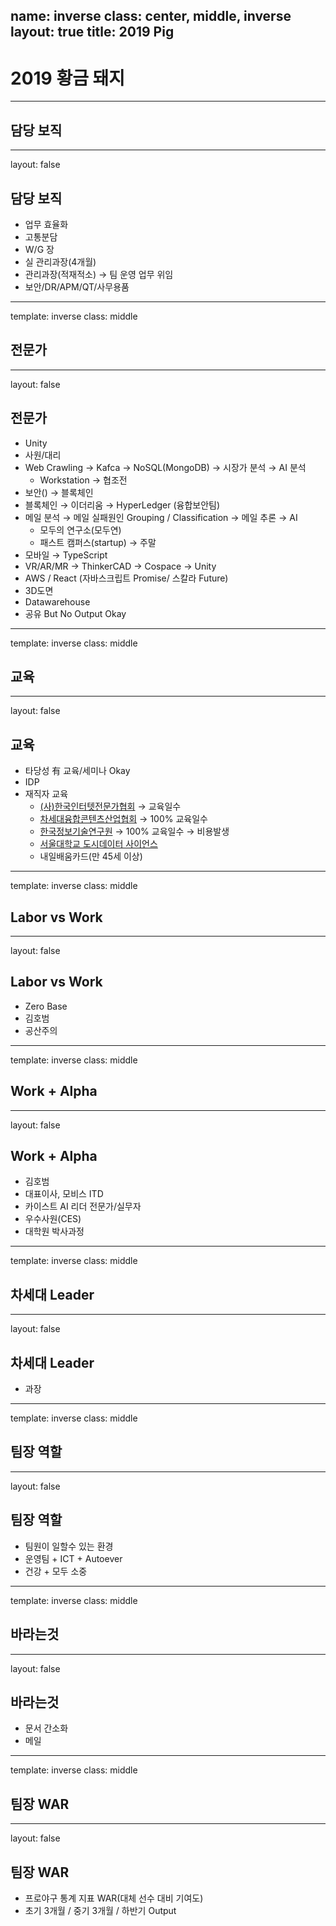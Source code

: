 name: inverse
class: center, middle, inverse
layout: true
title: 2019 Pig
---

# 2019 황금 돼지

---

## 담당 보직

---

layout: false

## 담당 보직

* 업무 효율화
* 고통분담
* W/G 장
* 실 관리과장(4개월)
* 관리과장(적재적소) → 팀 운영 업무 위임
* 보안/DR/APM/QT/사무용품

---

template: inverse
class: middle

## 전문가

---

layout: false

## 전문가

* Unity
* 사원/대리
* Web Crawling → Kafca → NoSQL(MongoDB) → 시장가 분석 → AI 분석
  * Workstation → 협조전
* 보안() → 블록체인
* 블록체인 → 이더리움 → HyperLedger (융합보안팀)
* 메일 분석 → 메일 실패원인 Grouping / Classification → 메일 추론 → AI
  * 모두의 연구소(모두연)
  * 패스트 캠퍼스(startup) → 주말
* 모바일 → TypeScript
* VR/AR/MR → ThinkerCAD → Cospace → Unity
* AWS / React (자바스크립트 Promise/ 스칼라 Future)
* 3D도면
* Datawarehouse
* 공유 But No Output Okay

---

template: inverse
class: middle

## 교육

---

layout: false

## 교육

* 타당성 有 교육/세미나 Okay
* IDP
* 재직자 교육
  * [(사)한국인터텟전문가협회](http://www.kipfa.or.kr/) → 교육일수
  * [차세대융합콘텐츠산업협회](http://edu.ncia.kr) → 100%  교육일수
  * [한국정보기술연구원](http://estudy.kitri.re.kr/main.do) → 100% 교육일수 → 비용발생
  * [서울대학교 도시데이터 사이언스](http://udsl.snu.ac.kr/)
  * 내일배움카드(만 45세 이상)

---

template: inverse
class: middle

## Labor vs Work

---

layout: false

## Labor vs Work

* Zero Base
* 김호범
* 공산주의

---

template: inverse
class: middle

## Work + Alpha

---

layout: false

## Work + Alpha

* 김호범
* 대표이사, 모비스 ITD
* 카이스트 AI 리더 전문가/실무자
* 우수사원(CES)
* 대학원 박사과정

---

template: inverse
class: middle

## 차세대 Leader

---

layout: false

## 차세대 Leader

* 과장

---

template: inverse
class: middle

## 팀장 역할

---

layout: false

## 팀장 역할

* 팀원이 일할수 있는 환경
* 운영팀 + ICT + Autoever
* 건강 + 모두 소중

---

template: inverse
class: middle

## 바라는것

---

layout: false

## 바라는것

* 문서 간소화
* 메일

---

template: inverse
class: middle

## 팀장 WAR

---

layout: false

## 팀장 WAR

* 프로야구 통계 지표 WAR(대체 선수 대비 기여도)
* 초기 3개월 / 중기 3개월 / 하반기 Output